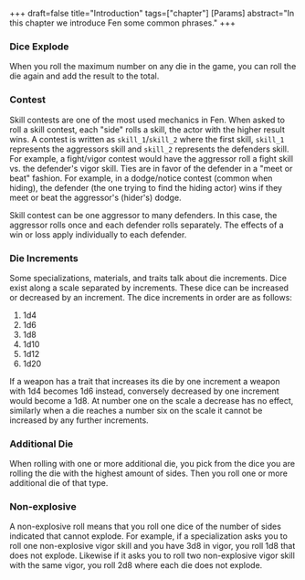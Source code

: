 +++
draft=false
title="Introduction"
tags=["chapter"]
[Params]
  abstract="In this chapter we introduce Fen some common phrases."
+++

### Dice Explode 

When you roll the maximum number on any die in the game, you can roll the die again and add the result to the total.

### Contest

Skill contests are one of the most used mechanics in Fen. When asked to roll a skill contest, each "side" rolls a skill, the actor with the higher result wins. A contest is written as `skill_1`/`skill_2` where the first skill, `skill_1` represents the aggressors skill and `skill_2` represents the defenders skill. For example, a fight/vigor contest would have the aggressor roll a fight skill vs. the defender's vigor skill. Ties are in favor of the defender in a "meet or beat" fashion. For example, in a dodge/notice contest (common when hiding), the defender (the one trying to find the hiding actor) wins if they meet or beat the aggressor's (hider's) dodge.

Skill contest can be one aggressor to many defenders. In this case, the aggressor rolls once and each defender rolls separately. The effects of a win or loss apply individually to each defender.

### Die Increments

Some specializations, materials, and traits talk about die increments. Dice exist along a scale separated by increments. These dice can be increased or decreased by an increment. The dice increments in order are as follows:

1. 1d4
2. 1d6
3. 1d8
4. 1d10
5. 1d12
6. 1d20

If a weapon has a trait that increases its die by one increment a weapon with 1d4 becomes 1d6 instead, conversely decreased by one increment would become a 1d8. At number one on the scale a decrease has no effect, similarly when a die reaches a number six on the scale it cannot be increased by any further increments.

### Additional Die

When rolling with one or more additional die, you pick from the dice you are rolling the die with the highest amount of sides. Then you roll one or more additional die of that type.

### Non-explosive

A non-explosive roll means that you roll one dice of the number of sides indicated that cannot explode. For example, if a specialization asks you to roll one non-explosive vigor skill and you have 3d8 in vigor, you roll 1d8 that does not explode. Likewise if it asks you to roll two non-explosive vigor skill with the same vigor, you roll 2d8 where each die does not explode.
